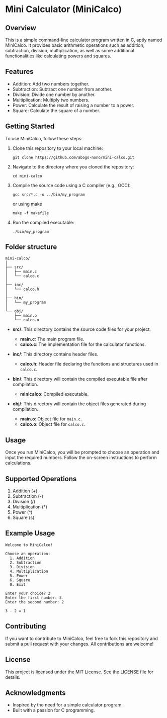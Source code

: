 # Mini Calculator (MiniCalco)

## Overview

This is a simple command-line calculator program written in C, aptly named MiniCalco. It provides basic arithmetic operations such as addition, subtraction, division, multiplication, as well as some additional functionalities like calculating powers and squares.

## Features

- Addition: Add two numbers together.
- Subtraction: Subtract one number from another.
- Division: Divide one number by another.
- Multiplication: Multiply two numbers.
- Power: Calculate the result of raising a number to a power.
- Square: Calculate the square of a number.

## Getting Started

To use MiniCalco, follow these steps:

1. Clone this repository to your local machine:

   ```
   git clone https://github.com/abogo-nono/mini-calco.git
   ```

2. Navigate to the directory where you cloned the repository:

   ```
   cd mini-calco
   ```

3. Compile the source code using a C compiler (e.g., GCC):

   ```
   gcc src/*.c -o ../bin/my_program
   ```
   or using make

   ```
   make -f makefile
   ```

4. Run the compiled executable:

   ```
   ./bin/my_program
   ```

## Folder structure

```
mini-calco/
│
├── src/
│   ├── main.c
│   └── calco.c
│
├── inc/
│   └── calco.h
│
├── bin/
│   └── my_program
│
└── obj/
    ├── main.o
    └── calco.o
```

- **src/**: This directory contains the source code files for your project.
  - **main.c**: The main program file.
  - **calco.c**: The implementation file for the calculator functions.
  
- **inc/**: This directory contains header files.
  - **calco.h**: Header file declaring the functions and structures used in `calco.c`.

- **bin/**: This directory will contain the compiled executable file after compilation.
  - **minicalco**: Compiled executable.

- **obj/**: This directory will contain the object files generated during compilation.
  - **main.o**: Object file for `main.c`.
  - **calco.o**: Object file for `calco.c`.

## Usage

Once you run MiniCalco, you will be prompted to choose an operation and input the required numbers. Follow the on-screen instructions to perform calculations.

## Supported Operations

1. Addition (+)
2. Subtraction (-)
3. Division (/)
4. Multiplication (*)
5. Power (^)
6. Square (s)

## Example Usage

```
Welcome to MiniCalco!

Choose an operation:
  1. Addition
  2. Subtraction
  3. Division
  4. Multiplication
  5. Power
  6. Square
  0. Exit

Enter your choice? 2
Enter the first number: 3
Enter the second number: 2

3 - 2 = 1
```

## Contributing

If you want to contribute to MiniCalco, feel free to fork this repository and submit a pull request with your changes. All contributions are welcome!

## License

This project is licensed under the MIT License. See the [LICENSE](LICENSE) file for details.

## Acknowledgments

- Inspired by the need for a simple calculator program.
- Built with a passion for C programming.
